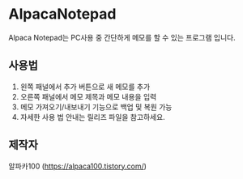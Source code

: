 # AlpacaNotepad
Alpaca Notepad는 PC사용 중 간단하게 메모를 할 수 있는 프로그램 입니다.

## 사용법
1. 왼쪽 패널에서 추가 버튼으로 새 메모를 추가
2. 오른쪽 패널에서 메모 제목과 메모 내용을 입력
3. 메모 가져오기/내보내기 기능으로 백업 및 복원 가능
4. 자세한 사용 법 안내는 릴리즈 파일을 참고하세요.

## 제작자
알파카100 (https://alpaca100.tistory.com/)
